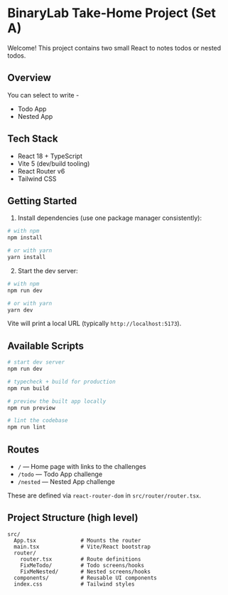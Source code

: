 # BinaryLab Take‑Home Project (Set A)

Welcome! This project contains two small React to notes todos or nested todos.

## Overview

You can select to write -

- Todo App
- Nested App



## Tech Stack

- React 18 + TypeScript
- Vite 5 (dev/build tooling)
- React Router v6
- Tailwind CSS

## Getting Started

1) Install dependencies (use one package manager consistently):

```bash
# with npm
npm install

# or with yarn
yarn install
```

2) Start the dev server:

```bash
# with npm
npm run dev

# or with yarn
yarn dev
```

Vite will print a local URL (typically `http://localhost:5173`).

## Available Scripts

```bash
# start dev server
npm run dev

# typecheck + build for production
npm run build

# preview the built app locally
npm run preview

# lint the codebase
npm run lint
```

## Routes

- `/` — Home page with links to the challenges
- `/todo` — Todo App challenge
- `/nested` — Nested App challenge

These are defined via `react-router-dom` in `src/router/router.tsx`.

## Project Structure (high level)

```
src/
  App.tsx              # Mounts the router
  main.tsx             # Vite/React bootstrap
  router/
    router.tsx         # Route definitions
    FixMeTodo/         # Todo screens/hooks
    FixMeNested/       # Nested screens/hooks
  components/          # Reusable UI components
  index.css            # Tailwind styles
```